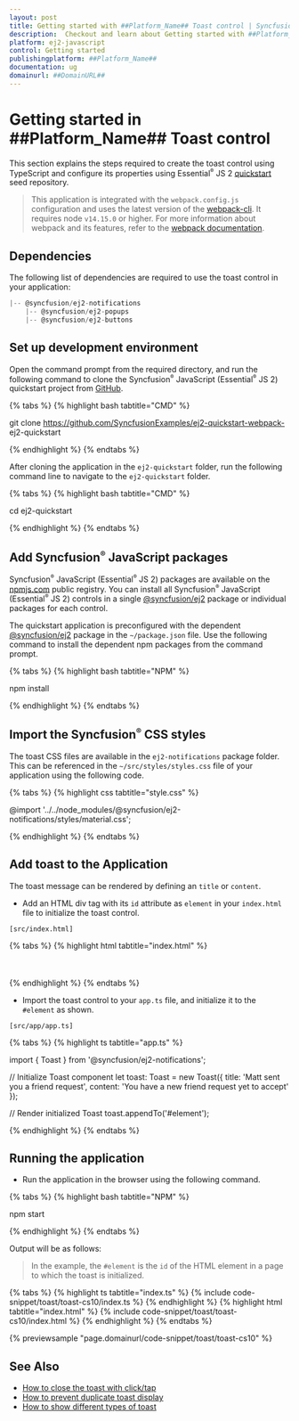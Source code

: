 ```yaml
---
layout: post
title: Getting started with ##Platform_Name## Toast control | Syncfusion
description:  Checkout and learn about Getting started with ##Platform_Name## Toast control of Syncfusion Essential JS 2 and more details.
platform: ej2-javascript
control: Getting started 
publishingplatform: ##Platform_Name##
documentation: ug
domainurl: ##DomainURL##
---
```


# Getting started in ##Platform_Name## Toast control

This section explains the steps required to create the toast control using TypeScript and configure its properties using Essential<sup style="font-size:70%">&reg;</sup> JS 2 [quickstart](https://github.com/SyncfusionExamples/ej2-quickstart-webpack-) seed repository.

> This application is integrated with the `webpack.config.js` configuration and uses the latest version of the [webpack-cli](https://webpack.js.org/api/cli/#commands). It requires node `v14.15.0` or higher. For more information about webpack and its features, refer to the [webpack documentation](https://webpack.js.org/guides/getting-started/).

## Dependencies

The following list of dependencies are required to use the toast control in your application:

```js
|-- @syncfusion/ej2-notifications
    |-- @syncfusion/ej2-popups
    |-- @syncfusion/ej2-buttons
```

## Set up development environment

Open the command prompt from the required directory, and run the following command to clone the Syncfusion<sup style="font-size:70%">&reg;</sup> JavaScript (Essential<sup style="font-size:70%">&reg;</sup> JS 2) quickstart project from [GitHub](https://github.com/SyncfusionExamples/ej2-quickstart-webpack-).

{% tabs %}
{% highlight bash tabtitle="CMD" %}

git clone https://github.com/SyncfusionExamples/ej2-quickstart-webpack- ej2-quickstart

{% endhighlight %}
{% endtabs %}

After cloning the application in the `ej2-quickstart` folder, run the following command line to navigate to the `ej2-quickstart` folder.

{% tabs %}
{% highlight bash tabtitle="CMD" %}

cd ej2-quickstart

{% endhighlight %}
{% endtabs %}

## Add Syncfusion<sup style="font-size:70%">&reg;</sup> JavaScript packages

Syncfusion<sup style="font-size:70%">&reg;</sup> JavaScript (Essential<sup style="font-size:70%">&reg;</sup> JS 2) packages are available on the [npmjs.com](https://www.npmjs.com/~syncfusionorg) public registry. You can install all Syncfusion<sup style="font-size:70%">&reg;</sup> JavaScript (Essential<sup style="font-size:70%">&reg;</sup> JS 2) controls in a single [@syncfusion/ej2](https://www.npmjs.com/package/@syncfusion/ej2) package or individual packages for each control.

The quickstart application is preconfigured with the dependent [@syncfusion/ej2](https://www.npmjs.com/package/@syncfusion/ej2) package in the `~/package.json` file. Use the following command to install the dependent npm packages from the command prompt.

{% tabs %}
{% highlight bash tabtitle="NPM" %}

npm install

{% endhighlight %}
{% endtabs %}

## Import the Syncfusion<sup style="font-size:70%">&reg;</sup> CSS styles

The toast CSS files are available in the `ej2-notifications` package folder. This can be referenced in the `~/src/styles/styles.css` file of your application using the following code.

{% tabs %}
{% highlight css tabtitle="style.css" %}

@import '../../node_modules/@syncfusion/ej2-notifications/styles/material.css';

{% endhighlight %}
{% endtabs %}

## Add toast to the Application

The toast message can be rendered by defining an `title` or `content`.

* Add an HTML div tag with its `id` attribute as `element` in your `index.html` file to initialize the toast control.

`[src/index.html]`

{% tabs %}
{% highlight html tabtitle="index.html" %}

<!DOCTYPE html>
<html lang="en">

<head>
    <title>Essential JS 2 Toast</title>
    <meta charset="utf-8" />
    <meta name="viewport" content="width=device-width, initial-scale=1.0, user-scalable=no" />
    <meta name="description" content="Essential JS 2" />
    <meta name="author" content="Syncfusion" />
    <link rel="shortcut icon" href="resources/favicon.ico" />
    <link href="https://maxcdn.bootstrapcdn.com/bootstrap/3.3.7/css/bootstrap.min.css" rel="stylesheet" />
</head>

<body>
    <div style="margin: 50px;">
        <!--element which is going to render-->
        <div id="element"></div>
    </div>

</body>

</html>

{% endhighlight %}
{% endtabs %}

* Import the toast control to your `app.ts` file, and initialize it to the `#element` as shown.

`[src/app/app.ts]`

{% tabs %}
{% highlight ts tabtitle="app.ts" %}

import { Toast } from '@syncfusion/ej2-notifications';

// Initialize Toast component
let toast: Toast = new Toast({
    title: 'Matt sent you a friend request',
    content: 'You have a new friend request yet to accept'
});

// Render initialized Toast
toast.appendTo('#element');

{% endhighlight %}
{% endtabs %}

## Running the application

* Run the application in the browser using the following command.

{% tabs %}
{% highlight bash tabtitle="NPM" %}

npm start

{% endhighlight %}
{% endtabs %}

Output will be as follows:

> In the example, the `#element` is the `id` of the HTML element in a page to which the toast is initialized.

{% tabs %}
{% highlight ts tabtitle="index.ts" %}
{% include code-snippet/toast/toast-cs10/index.ts %}
{% endhighlight %}
{% highlight html tabtitle="index.html" %}
{% include code-snippet/toast/toast-cs10/index.html %}
{% endhighlight %}
{% endtabs %}
          
{% previewsample "page.domainurl/code-snippet/toast/toast-cs10" %}

## See Also

* [How to close the toast with click/tap](./how-to/close-the-toast-with-click-tap)
* [How to prevent duplicate toast display](./how-to/prevent-duplicate-toast-display)
* [How to show different types of toast](./how-to/show-different-types-of-toast)
